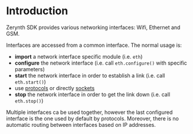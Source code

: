 # Introduction

Zerynth SDK provides various networking interfaces: Wifi, Ethernet and GSM.

Interfaces are accessed from a common interface. The normal usage is:

* **import** a network interface specific module (i.e. `eth`)
* **configure** the network interface (i.e. call `eth.configure()` with specific parameters)
* **start** the network interface in order to establish a link (i.e. call `eth.start()`)
* use [protocols](../protocols/index.md) or directly [sockets](socket.md)
* **stop** the network interface in order to get the link down (i.e. call `eth.stop()`)


Multiple interfaces ca be used together, however the last configured interface is the one used by default
by protocols. Moreover, there is no automatic routing between interfaces based on IP addresses.
